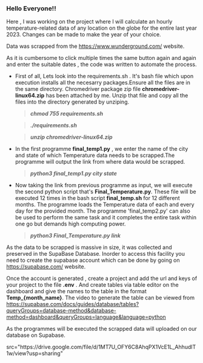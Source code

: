<h3 align='centre'> Hello Everyone!! </h3>

Here , I was working on the project where I will calculate an hourly temperature-related data of any location on the globe for the entire last year 2023. Changes can be made to make the year of your choice.

Data was scrapped from the https://www.wunderground.com/ website.

As it is cumbersome to click multiple times the same button again and again and enter the suitable dates , the code was written to automate the process.

- First of all, Lets look into the requirements.sh . It's bash file which upon execution installs all the necesarry packages.Ensure all the files are in the same directory. Chromedriver package zip file **chromedriver-linux64.zip** has been attached by me. Unzip that file and copy all the files into the directory generated by unziping.
  >***chmod 755 requirements.sh***
  
  >***./requirements.sh***
  
  >***unzip chromedriver-linux64.zip***

- In the first programme **final_temp1.py** , we enter the name of the city and state of which Temperature data needs to be scrapped.The programme will output the link from where data would be scrapped.
  >***python3 final_temp1.py city state***
  
- Now taking the link from previous programme as input, we will execute the second python script that's **Final_Temperature.py**. These file will be executed 12 times in the bash script **final_temp.sh** for 12 different months. The programme loads the Temperature data of each and every day for the provided month. The programme 'final_temp2.py' can also be used to perform the same task and it completes the entire task within one go but demands high computing power.
  >***python3 Final_Temperature.py link***

As the data to be scrapped is massive in size, it was collected and preserved in the SupaBase Database. Inorder to access this facility you need to create the supabase account which can be done by going on https://supabase.com/ website.

Once the account is generated , create a project and add the url and keys of your project to the file **.env** . And create tables via table editor on the dashboard and give the names to the table in the format **Temp_{month_name}**. The video to generate the table can be viewed from https://supabase.com/docs/guides/database/tables?queryGroups=database-method&database-method=dashboard&queryGroups=language&language=python

As the programmes will be executed the scrapped data will uploaded on our database on Supabase.

<picture>
src="https://drive.google.com/file/d/1MT7U_OFY6C8AhqPX1VcE1L_AhhudlT1w/view?usp=sharing"
